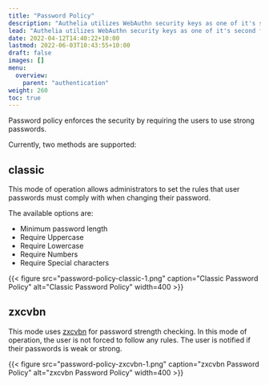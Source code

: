 ```yaml
---
title: "Password Policy"
description: "Authelia utilizes WebAuthn security keys as one of it's second factor authentication methods."
lead: "Authelia utilizes WebAuthn security keys as one of it's second first authentication methods."
date: 2022-04-12T14:40:22+10:00
lastmod: 2022-06-03T10:43:55+10:00
draft: false
images: []
menu:
  overview:
    parent: "authentication"
weight: 260
toc: true
---
```


Password policy enforces the security by requiring the users to use strong passwords.

Currently, two methods are supported:

## classic

This mode of operation allows administrators to set the rules that user passwords must comply with when changing their
password.

The available options are:
* Minimum password length
* Require Uppercase
* Require Lowercase
* Require Numbers
* Require Special characters

{{< figure src="password-policy-classic-1.png" caption="Classic Password Policy" alt="Classic Password Policy" width=400 >}}

## zxcvbn

This mode uses [zxcvbn](https://github.com/dropbox/zxcvbn) for password strength checking. In this mode of operation,
the user is not forced to follow any rules. The user is notified if their passwords is weak or strong.

{{< figure src="password-policy-zxcvbn-1.png" caption="zxcvbn Password Policy" alt="zxcvbn Password Policy" width=400 >}}
